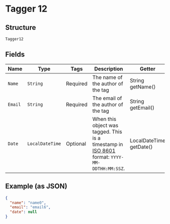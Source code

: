
# Tagger 12

## Structure

`Tagger12`

## Fields

| Name | Type | Tags | Description | Getter | Setter |
|  --- | --- | --- | --- | --- | --- |
| `Name` | `String` | Required | The name of the author of the tag | String getName() | setName(String name) |
| `Email` | `String` | Required | The email of the author of the tag | String getEmail() | setEmail(String email) |
| `Date` | `LocalDateTime` | Optional | When this object was tagged. This is a timestamp in [ISO 8601](https://en.wikipedia.org/wiki/ISO_8601) format: `YYYY-MM-DDTHH:MM:SSZ`. | LocalDateTime getDate() | setDate(LocalDateTime date) |

## Example (as JSON)

```json
{
  "name": "name0",
  "email": "email6",
  "date": null
}
```

